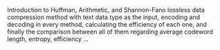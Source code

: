 Introduction to Huffman, Arithmetic, and Shannon-Fano lossless data compression method with text data type
as the input, encoding and decoding in every method, calculating the efficiency of each one, and finally 
the comparison between all of them regarding average codeword length, entropy, efficiency ...
